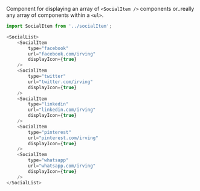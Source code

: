 Component for displaying an array of `<SocialItem />` components or..really any array of components within a `<ul>`.

```js
import SocialItem from '../socialItem';

<SocialList>
    <SocialItem
        type="facebook"
        url="facebook.com/irving"
        displayIcon={true}
    />
    <SocialItem
        type="twitter"
        url="twitter.com/irving"
        displayIcon={true}
    />
    <SocialItem
        type="linkedin"
        url="linkedin.com/irving"
        displayIcon={true}
    />
    <SocialItem
        type="pinterest"
        url="pinterest.com/irving"
        displayIcon={true}
    />
    <SocialItem
        type="whatsapp"
        url="whatsapp.com/irving"
        displayIcon={true}
    />
</SocialList>
```